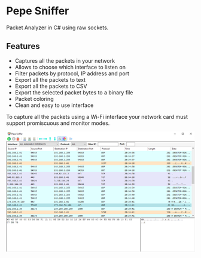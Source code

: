 # Pepe Sniffer
Packet Analyzer in C# using raw sockets.

## Features
- Captures all the packets in your network
- Allows to choose which interface to listen on
- Filter packets by protocol, IP address and port
- Export all the packets to text
- Export all the packets to CSV
- Export the selected packet bytes to a binary file
- Packet coloring
- Clean and easy to use interface

To capture all the packets using a Wi-Fi interface your network card must support promiscuous and monitor modes.

![Pepe Sniffer](preview.png)
